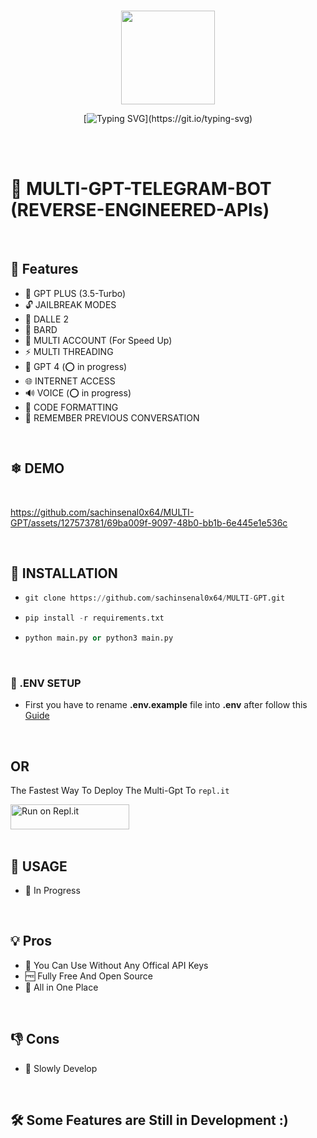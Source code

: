 <div align="center">
<br>
  <p align="center">
  <img src="https://cdn.jsdelivr.net/gh/sachinsenal0x64/PICX-IMAGE-HOSTING@master/233398049-0456e5f8-c36e-42fa-a933-2fb640bdf714.5youlug8s180.webp" width="150px" height="150px">
  </p>

[![Typing SVG](https://readme-typing-svg.herokuapp.com?font=Handlee&center=true&vCenter=true&width=500&height=60&lines=This+is+multi+gpt+🚀+.)](https://git.io/typing-svg)

<img src="https://cdn.jsdelivr.net/gh/sachinsenal0x64/PICX-IMAGE-HOSTING@master/ledstrip.3024rqxzahq0.gif"
width="1800"  height="3">

</div>

<br>

# 📡 MULTI-GPT-TELEGRAM-BOT (REVERSE-ENGINEERED-APIs)

<br>

##  🚀 Features

-  🤖 GPT PLUS (3.5-Turbo)
-  🔓 JAILBREAK MODES
-  🎨 DALLE 2 
-  🌟 BARD
-  🍪 MULTI ACCOUNT (For Speed Up)
-  ⚡️ MULTI THREADING
-  🤖 GPT 4 (⭕ in progress)
-  🌐 INTERNET ACCESS
-  🔊 VOICE (⭕ in progress)
-  🌈 CODE FORMATTING
-  🧠 REMEMBER PREVIOUS CONVERSATION


<br>

## ❄ DEMO

<br>


https://github.com/sachinsenal0x64/MULTI-GPT/assets/127573781/69ba009f-9097-48b0-bb1b-6e445e1e536c


<br>

## 🧶 INSTALLATION

- ```python
  git clone https://github.com/sachinsenal0x64/MULTI-GPT.git
  
- ```python
  pip install -r requirements.txt
  
- ```python
  python main.py or python3 main.py

<br>


### 🔑 .ENV SETUP

- First you have to rename **.env.example**  file into  **.env**  after follow this [Guide](https://github.com/sachinsenal0x64/MULTI-GPT/issues/26#issuecomment-1650076761)

<br>

## OR

The Fastest Way To Deploy The Multi-Gpt To `repl.it`

<a href="https://replit.com/github/0x64llm/MULTI-GPT">
  <img alt="Run on Repl.it" src="https://repl.it/badge/github/0x64llm/MULTI-GPT" style="height: 40px; width: 190px;" />
</a>



<br>
<br>



## 📕 USAGE 

- 🎯 In Progress



<br>


## 💡 Pros

- 🍕 You Can Use Without Any Offical API Keys
- 🆓 Fully Free And Open Source
- 🧰 All in One Place
  

<br>


## 👎 Cons

- 🐌 Slowly Develop


<br>
 
## 🛠 Some Features are Still in Development :)
